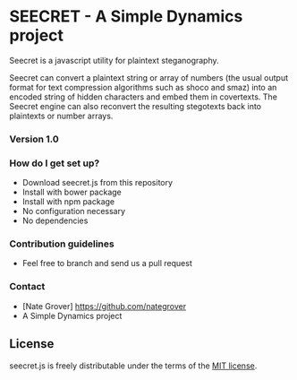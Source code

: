 # SEECRET - A Simple Dynamics project #

Seecret is a javascript utility for plaintext steganography. 

Seecret can convert a plaintext string or array of numbers (the usual output format for text compression algorithms such as shoco and smaz) into an encoded string of hidden characters and embed them in covertexts. The Seecret engine can also reconvert the resulting stegotexts back into plaintexts or number arrays.

### Version 1.0 ###

### How do I get set up? ###

* Download seecret.js from this repository
* Install with bower package
* Install with npm package
* No configuration necessary
* No dependencies

### Contribution guidelines ###

* Feel free to branch and send us a pull request

### Contact ###

* [Nate Grover] https://github.com/nategrover
* A Simple Dynamics project


## License

seecret.js is freely distributable under the terms of the [MIT license](https://github.com/simpledynamics/seecret/blob/master/LICENSE).